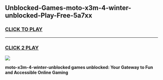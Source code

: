 
## Unblocked-Games-moto-x3m-4-winter-unblocked-Play-Free-5a7xx
<h3>
<a href="https://premium76.site?title=moto-x3m-4-winter-unblocked&ref=20M">CLICK TO PLAY</a></h3>
<hr>

<h3>
<a href="https://premium76.site?title=moto-x3m-4-winter-unblocked&ref=20M">CLICK 2 PLAY</a>
  
</h3>

<a href="https://premium76.site?title=moto-x3m-4-winter-unblocked&ref=19M"><img src="https://clearcache.store/games.png"></a>


**moto-x3m-4-winter-unblocked games unblocked: Your Gateway to Fun and Accessible Online Gaming**

